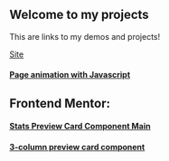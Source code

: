 ## Welcome to my projects
This are links to my demos and projects!

[Site](https://simocava.github.io/Projects/)

#### [Page animation with Javascript](https://simocava.github.io/Projects/page-animation-with-javascript)

## Frontend Mentor:
#### [Stats Preview Card Component Main](https://simocava.github.io/Projects/stats-preview-card-component-main)
#### [3-column preview card component](https://simocava.github.io/Projects/3-column-preview-card-component-main)
